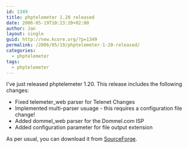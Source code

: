 ```yaml
---
id: 1349
title: phptelemeter 1.20 released
date: 2006-05-19T10:23:20+02:00
author: Jan
layout: single
guid: http://new.kcore.org/?p=1349
permalink: /2006/05/19/phptelemeter-1-20-released/
categories:
  - phptelemeter
tags:
  - phptelemeter
---
```

I've just released phptelemeter 1.20. This release includes the following changes:

  * Fixed telemeter_web parser for Telenet Changes
  * Implemented multi-parser usuage - this requires a configuration file change!
  * Added dommel_web parser for the Dommel.com ISP
  * Added configuration parameter for file output extension

As per usual, you can download it from [SourceForge](http://sourceforge.net/projects/phptelemeter).